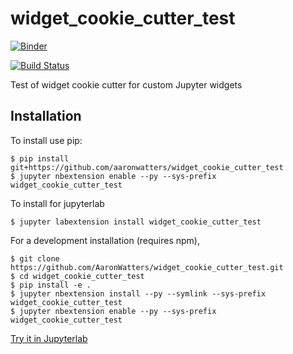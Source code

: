 widget_cookie_cutter_test
===============================

[![Binder](https://mybinder.org/badge.svg)](https://mybinder.org/v2/gh/AaronWatters/widget_cookie_cutter_test/master?filepath=test.ipynb)

[![Build Status](https://travis-ci.org/AaronWatters/widget_cookie_cutter_test.svg?branch=master)](https://travis-ci.org/AaronWatters/widget_cookie_cutter_test)

Test of widget cookie cutter for custom Jupyter widgets

Installation
------------

To install use pip:

    $ pip install git+https://github.com/aaronwatters/widget_cookie_cutter_test
    $ jupyter nbextension enable --py --sys-prefix widget_cookie_cutter_test

To install for jupyterlab

    $ jupyter labextension install widget_cookie_cutter_test

For a development installation (requires npm),

    $ git clone https://github.com/AaronWatters/widget_cookie_cutter_test.git
    $ cd widget_cookie_cutter_test
    $ pip install -e .
    $ jupyter nbextension install --py --symlink --sys-prefix widget_cookie_cutter_test
    $ jupyter nbextension enable --py --sys-prefix widget_cookie_cutter_test

<a href="https://mybinder.org/v2/gh/AaronWatters/widget_cookie_cutter_test/master?urlpath=lab/tree/test.ipynb">
Try it in Jupyterlab</a>
